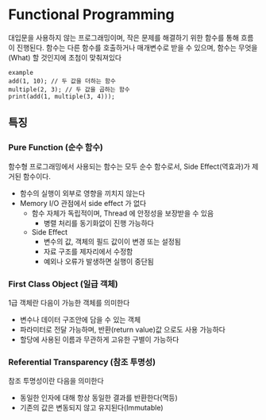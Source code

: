 # Functional Programming

대입문을 사용하지 않는 프로그래밍이며, 작은 문제를 해결하기 위한 함수를 통해 흐름이 진행된다.
함수는 다른 함수를 호출하거나 매개변수로 받을 수 있으며, 함수는 무엇을(What) 할 것인지에 초첨이 맞춰져있다
```text
example
add(1, 10); // 두 값을 더하는 함수
multiple(2, 3); // 두 값을 곱하는 함수
print(add(1, multiple(3, 4)));
```

## 특징

### Pure Function (순수 함수)

함수형 프로그래밍에서 사용되는 함수는 모두 순수 함수로서, Side Effect(역효과)가 제거된 함수이다.

- 함수의 실행이 외부로 영향을 끼치지 않는다
- Memory I/O 관점에서 side effect 가 없다
    - 함수 자체가 독립적이며, Thread 에 안정성을 보장받을 수 있음
        - 병렬 처리를 동기화없이 진행 가능하다
    - Side Effect
        - 변수의 값, 객체의 필드 값이이 변경 또는 설정됨
        - 자료 구조를 제자리에서 수정함
        - 예외나 오류가 발생하면 실행이 중단됨

### First Class Object (일급 객체)

1급 객체란 다음이 가능한 객체를 의미한다

- 변수나 데이터 구조안에 담을 수 있는 객체
- 파라미터로 전달 가능하며, 반환(return value)값 으로도 사용 가능하다
- 할당에 사용된 이름과 무관하게 고유한 구별이 가능하다

### Referential Transparency (참조 투명성)

참조 투명성이란 다음을 의미한다

- 동일한 인자에 대해 항상 동일한 결과를 반환한다(멱등)
- 기존의 값은 변동되지 않고 유지된다(Immutable)